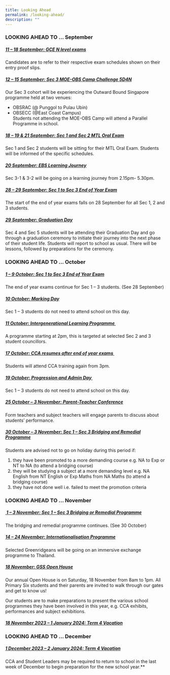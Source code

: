 ```yaml
---
title: Looking Ahead
permalink: /looking-ahead/
description: ""
---
```

### LOOKING AHEAD TO … September
##### **<u>11 – 18 September: GCE N level exams</u>**

Candidates are to refer to their respective exam schedules shown on their entry proof slips.&nbsp;

##### **<u>12 – 15 September: Sec 3 MOE-OBS Camp Challenge 5D4N</u>**
Our Sec 3 cohort will be experiencing the Outward Bound Singapore programme held at two venues:&nbsp;
- OBSRAC (@ Punggol to Pulau Ubin)
- OBSECC (@East Coast Campus)&nbsp;\
Students not attending the MOE-OBS Camp will attend a Parallel Programme in school.

##### **<u>18 – 19 &amp; 21 September: Sec 1 and Sec 2 MTL Oral Exam</u>**

Sec 1 and Sec 2 students will be sitting for their MTL Oral Exam. Students will be informed of the specific schedules.

##### **<u>20 September: EBS Learning Journey</u>**

Sec 3-1 &amp; 3-2 will be going on a learning journey from 2.15pm- 5.30pm. &nbsp;

##### **<u>28 – 29 September: Sec 1 to Sec 3 End of Year Exam</u>**

The start of the end of year exams falls on 28 September for all Sec 1, 2 and 3 students. &nbsp;

##### **<u>29 September: Graduation Day</u>**

Sec 4 and Sec 5 students will be attending their Graduation Day and go through a graduation ceremony to initiate their journey into the next phase of their student life. Students will report to school as usual. There will be lessons, followed by preparations for the ceremony.

### LOOKING AHEAD TO … October
##### **<u>1 – 9 October: Sec 1 to Sec 3 End of Year Exam</u>**
The end of year exams continue for Sec 1 – 3 students. (See 28 September)

##### **<u>10 October: Marking Day</u>**
Sec 1 – 3 students do not need to attend school on this day.

##### **<u>11 October: Intergenerational Learning Programme&nbsp;</u>**
A programme starting at 2pm, this is targeted at selected Sec 2 and 3 student councillors.&nbsp;

##### **<u>17 October: CCA resumes after end of year exams&nbsp;</u>**
Students will attend CCA training again from 3pm.

##### **<u>19 October: Progression and Admin Day&nbsp;</u>**
Sec 1 – 3 students do not need to attend school on this day.

##### **<u>25 October – 3 November: Parent-Teacher Conference</u>**

Form teachers and subject teachers will engage parents to discuss about students’ performance.

##### **<u>30 October – 3 November: Sec 1 – Sec 3 Bridging and Remedial Programme</u>**
Students are advised not to go on holiday during this period if:&nbsp;

1. they have been promoted to a more demanding course e.g. NA to Exp or NT to NA (to attend a bridging course)
2. they will be studying a subject at a more demanding level e.g. NA English from NT English or Exp Maths from NA Maths (to attend a bridging course)
3. they have not done well i.e. failed to meet the promotion criteria&nbsp;

### LOOKING AHEAD TO … November

##### **<u>&nbsp;1 – 3 November: Sec 1 – Sec 3 Bridging or Remedial Programme</u>**

The bridging and remedial programme continues. (See 30 October)

##### **<u>14 – 24 November: Internationalisation Programme</u>**

Selected Greenridgeans will be going on an immersive exchange programme to Thailand.&nbsp;

##### **<u>18 November: GSS Open House</u>**

Our annual Open House is on Saturday, 18 November from 8am to 1pm. All Primary Six students and their parents are invited to walk through our gates and get to know us!

Our students are to make preparations to present the various school programmes they have been involved in this year, e.g. CCA exhibits, performances and subject exhibitions.&nbsp;

##### **<u>18 November 2023 – 1 January 2024: Term 4 Vacation</u>**

### LOOKING AHEAD TO … December

##### **<u>1 December 2023 – 2 January 2024: Term 4 Vacation</u>**

CCA and Student Leaders may be required to return to school in the last week of December to begin preparation for the new school year.**